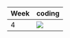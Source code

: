 | Week | coding |
| --- | --- |
| 4 |  ![](https://github.com/kmaooad/coding-19w04-TetyanaIlchenko/workflows/Grading/badge.svg) |
